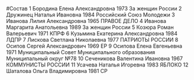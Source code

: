 #Состав
1 Бородина Елена Александровна 1973 За женщин России
2 Дружинец Наталья Ивановна 1984 Российский Союз Молодежи
3 Иванова Лилия Александровна 1965 ПРАВОЕ ДЕЛО
4 Иванова Маргарита Анатольевна 1989 За женщин России
5 Козюра Роман Валерьевич 1971 КПРФ
6 Кузьмина Екатерина Александровна 1984 ЛДПР
7 Лискова Светлана Николаевна 1977 ПАТРИОТЫ РОССИИ
8 Осипов Сергей Александрович 1969 ЕР
9 Осипова Елена Евгеньевна 1971 Муниципальный Совет Муниципального образования Муниципальный округ №78
10 Сеченикова Валентина Ивановна 1967 КОММУНИСТЫ РОССИИ
11 Усачева Наталья Игоревна 1983 ЯБЛОКО
12 Шаталова Ольга Владимировна 1981 СР
